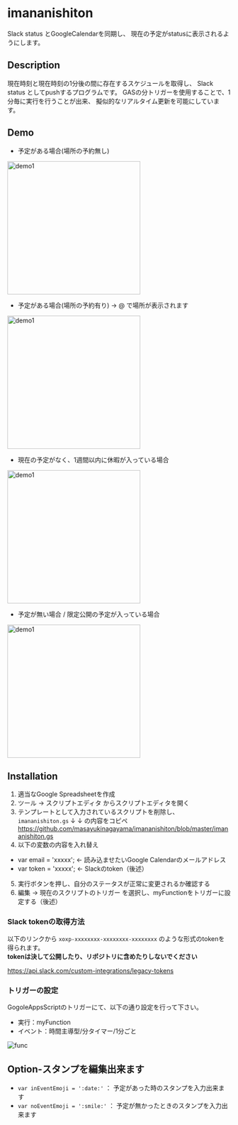 imananishiton
====
Slack status とGoogleCalendarを同期し、
現在の予定がstatusに表示されるようにします。

## Description
現在時刻と現在時刻の1分後の間に存在するスケジュールを取得し、
Slack status としてpushするプログラムです。
GASの分トリガーを使用することで、1分毎に実行を行うことが出来、
擬似的なリアルタイム更新を可能にしています。

## Demo
- 予定がある場合(場所の予約無し)

<img src="https://cloud.githubusercontent.com/assets/12445714/25271187/3cf48bc0-26be-11e7-99ae-d04c46db98f9.png" width="300" alt="demo1" />

- 予定がある場合(場所の予約有り) → @ で場所が表示されます

<img src="https://cloud.githubusercontent.com/assets/12445714/25271399/02c79bbc-26bf-11e7-8b14-ddfb0cefbde8.png" width="300" alt="demo1" />

- 現在の予定がなく、1週間以内に休暇が入っている場合

<img src="https://user-images.githubusercontent.com/904354/28901183-78ea3872-7831-11e7-9143-d62a3ab9d354.png" width="300" alt="demo1" />

- 予定が無い場合 / 限定公開の予定が入っている場合

<img src="https://cloud.githubusercontent.com/assets/12445714/25271400/02d69c16-26bf-11e7-83e6-daa16c2690ed.png" width="300" alt="demo1" />

## Installation

1. 適当なGoogle Spreadsheetを作成
2. ツール → スクリプトエディタ からスクリプトエディタを開く
3. テンプレートとして入力されているスクリプトを削除し、 `imananishiton.gs` ↓ ↓ の内容をコピペ
https://github.com/masayukinagayama/imananishiton/blob/master/imananishiton.gs
4. 以下の変数の内容を入れ替え
- var email = 'xxxxx'; ← 読み込ませたいGoogle Calendarのメールアドレス
- var token = 'xxxxx'; ← Slackのtoken（後述）
5. 実行ボタンを押し、自分のステータスが正常に変更されるか確認する
6. 編集 → 現在のスクリプトのトリガー を選択し、myFunctionをトリガーに設定する（後述）


### Slack tokenの取得方法

以下のリンクから `xoxp-xxxxxxxx-xxxxxxxx-xxxxxxxx` のような形式のtokenを得られます。<br>
**tokenは決して公開したり、リポジトリに含めたりしないでください**

https://api.slack.com/custom-integrations/legacy-tokens

### トリガーの設定

GogoleAppsScriptのトリガーにて、以下の通り設定を行って下さい。
- 実行：myFunction
- イベント：時間主導型/分タイマー/1分ごと

![func](https://cloud.githubusercontent.com/assets/12445714/25301893/bb21ccca-276c-11e7-880f-1daebd4146ed.png)

## Option-スタンプを編集出来ます
- `var inEventEmoji = ':date:'` ： 予定があった時のスタンプを入力出来ます
- `var noEventEmoji = ':smile:'` ： 予定が無かったときのスタンプを入力出来ます
